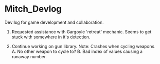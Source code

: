 # Mitch_Devlog
Dev log for game development and collaboration.

1. Requested assistance with Gargoyle 'retreat' mechanic. Seems to get stuck with somewhere in it's detection.

2. Continue working on gun library.
    Note: Crashes when cycling weapons.
    A. No other weapon to cycle to?
    B. Bad index of values causing a runaway number.